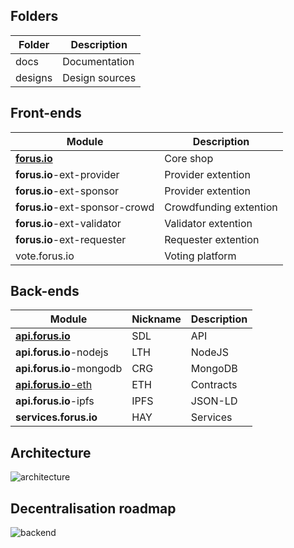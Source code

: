 ## Folders

Folder | Description
-----|------
docs	|	Documentation
designs	|	Design sources

## Front-ends

Module | Description
-----|------
[**forus.io**](forus.io.md)	|	Core shop
**forus.io**-ext-provider	| Provider extention
**forus.io**-ext-sponsor | Provider extention
**forus.io**-ext-sponsor-crowd | Crowdfunding extention
**forus.io**-ext-validator | Validator extention
**forus.io**-ext-requester | Requester extention
vote.forus.io	 | Voting platform

## Back-ends
Module | Nickname | Description
-------|-----|------
[**api.forus.io**](api.forus.io.md)	|	SDL |	API
**api.forus.io**-nodejs	|	LTH		|	NodeJS
**api.forus.io**-mongodb |	CRG		|	MongoDB
[**api.forus.io**-eth](api.forus.io-eth)	|	ETH		|	Contracts
**api.forus.io**-ipfs	|	IPFS	|	JSON-LD
**services.forus.io**	|	HAY		|	Services

## Architecture
![architecture](https://user-images.githubusercontent.com/30194799/38467316-b60c89f8-3b36-11e8-8047-45b8aadc5beb.png)

## Decentralisation roadmap
![backend](https://user-images.githubusercontent.com/30194799/35958479-4de215d2-0ca1-11e8-9938-d1cad797529c.png)